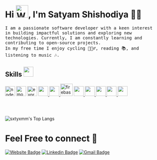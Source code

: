 <h1 align=""> 
  Hi
  <img src="https://user-images.githubusercontent.com/58609212/207422854-a84c3fcb-6979-4228-a069-3c0a5819431e.gif" 
         alt="Waving hand animated gif"         
         width="40"/>,
   I'm <b> Satyam Shishodiya 👨‍💻</b>
</h1> 

<a href="https://sxtyxmm.github.io/portfolio/">
</a>

<samp>
I am a passionate software developer with a keen interest in building impactful solutions and exploring new technologies.
Currently, I am constantly learning and contributing to open-source projects.
<br>In my free time I enjoy cycling 🚴🏻‍♂️, reading 📚, and listening to music 🎶.
</samp>

<h2> Skills <img src = "https://media2.giphy.com/media/QssGEmpkyEOhBCb7e1/giphy.gif?cid=ecf05e47a0n3gi1bfqntqmob8g9aid1oyj2wr3ds3mg700bl&rid=giphy.gif" width = 32px> </h2>
<a margin="10" href="https://nodejs.org" target="_blank"><img width ='32px' src="https://raw.githubusercontent.com/rahulbanerjee26/githubAboutMeGenerator/main/icons/nodejs.svg" alt="nodejs"></a>
<a margin="10" href="https://mongodb.com" target="_blank"><img width ='32px' src="https://raw.githubusercontent.com/rahulbanerjee26/githubAboutMeGenerator/main/icons/mongodb.svg" alt="mongodb"></a>
<a margin="10" href="https://expressjs.com" target="_blank"><img width="32px" src="https://user-images.githubusercontent.com/58609212/207442929-1b8ce3ca-c3dc-4b1a-950b-624baeb53d24.png" alt="express"></a>
<a href= https://www.python.org/ > <img width ='32px' src ='https://raw.githubusercontent.com/rahulbanerjee26/githubAboutMeGenerator/main/icons/python.svg'> </a>
<a href= https://reactjs.org/> <img width ='32px' src ='https://raw.githubusercontent.com/rahulbanerjee26/githubAboutMeGenerator/main/icons/reactjs.svg'> </a>
<a margin="10" href="https://firebase.google.com" target="_blank"><img margin="10px" height="40" src="https://raw.githubusercontent.com/rahulbanerjee26/githubAboutMeGenerator/main/icons/firebase.svg" alt="firebase"></a>
<a href= https://developer.mozilla.org/en-US/docs/Web/JavaScript > <img width ='32px' src ='https://raw.githubusercontent.com/rahulbanerjee26/githubAboutMeGenerator/main/icons/javascript.svg'> </a>
<a href= https://www.w3schools.com/c/c_intro.php > <img width ='32px' src ='https://raw.githubusercontent.com/rahulbanerjee26/githubAboutMeGenerator/main/icons/c.svg'> </a>
<a href= https://www.w3schools.com/cpp/cpp_intro.asp > <img width ='32px' src ='https://raw.githubusercontent.com/rahulbanerjee26/githubAboutMeGenerator/main/icons/cpp.svg'> </a>
<a href= https://www.w3schools.com/css/ > <img width ='32px' src ='https://raw.githubusercontent.com/rahulbanerjee26/githubAboutMeGenerator/main/icons/css.svg'> </a>
<a href= https://www.w3schools.com/html/> <img width ='32px' src ='https://raw.githubusercontent.com/rahulbanerjee26/githubAboutMeGenerator/main/icons/html.svg'> </a>

<br><br>

![sxtyxmm's Top Langs](https://github-readme-stats.vercel.app/api/top-langs/?username=sxtyxmm&theme=tokyonight&layout=compact)
<br> 
# Feel Free to connect 🤝

[![Website Badge](https://img.shields.io/badge/Personal_Website-ff6666?style=flat&logo=GoogleChrome&logoColor=white&link=https://sxtyxmm.github.io/)](https://sxtyxmm.github.io/)
[![Linkedin Badge](https://img.shields.io/badge/LinkedIn-0077B5?style=flat&logo=Linkedin&logoColor=white&link=https://www.linkedin.com/in/satyam-shishodiya/)](https://www.linkedin.com/in/satyam-shishodiya/)
[![Gmail Badge](https://img.shields.io/badge/mail-D14836?style=flat&logo=Gmail&logoColor=white&link=mailto:shishodiyasatyam@gmail.com)](mailto:shishodiyasatyam@gmail.com)

